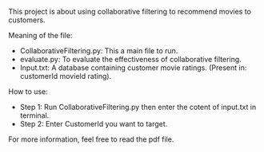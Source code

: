 This project is about using collaborative filtering to recommend movies to customers.

Meaning of the file:
- CollaborativeFiltering.py: This a main file to run.
- evaluate.py: To evaluate the effectiveness of collaborative filtering.
- Input.txt: A database containing customer movie ratings. (Present in: customerId movieId rating).

How to use:
- Step 1: Run CollaborativeFiltering.py then enter the cotent of input.txt in terminal.
- Step 2: Enter CustomerId you want to target.

For more information, feel free to read the pdf file.

